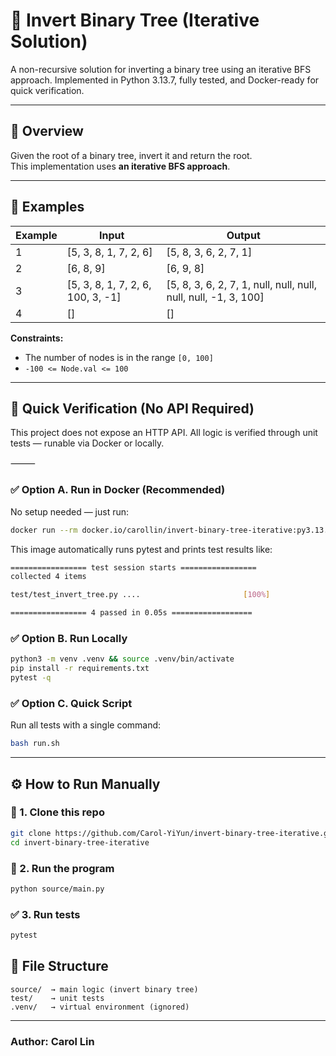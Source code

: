 # 🌳 Invert Binary Tree (Iterative Solution)

A non-recursive solution for inverting a binary tree using an iterative BFS approach.
Implemented in Python 3.13.7, fully tested, and Docker-ready for quick verification.

---

## 📘 Overview
Given the root of a binary tree, invert it and return the root.  
This implementation uses **an iterative BFS approach**.

---

## 🧠 Examples

| Example | Input | Output |
|----------|--------|---------|
| 1 | [5, 3, 8, 1, 7, 2, 6] | [5, 8, 3, 6, 2, 7, 1] |
| 2 | [6, 8, 9] | [6, 9, 8] |
| 3 | [5, 3, 8, 1, 7, 2, 6, 100, 3, -1] | [5, 8, 3, 6, 2, 7, 1, null, null, null, null, null, -1, 3, 100] |
| 4 | [] | [] |

**Constraints:**  
- The number of nodes is in the range `[0, 100]`  
- `-100 <= Node.val <= 100`

---
## 🧪 Quick Verification (No API Required)

This project does not expose an HTTP API.
All logic is verified through unit tests — runable via Docker or locally.

⸻

### ✅ Option A. Run in Docker (Recommended)

No setup needed — just run:
```bash
docker run --rm docker.io/carollin/invert-binary-tree-iterative:py3.13.7
```
This image automatically runs pytest and prints test results like:
```bash
================= test session starts =================
collected 4 items

test/test_invert_tree.py ....                       [100%]

================= 4 passed in 0.05s ==================
```

### ✅ Option B. Run Locally
```bash
python3 -m venv .venv && source .venv/bin/activate
pip install -r requirements.txt
pytest -q
```

### ✅ Option C. Quick Script
Run all tests with a single command:
```bash
bash run.sh
```

---

## ⚙️ How to Run Manually

### 🧩 1. Clone this repo
```bash
git clone https://github.com/Carol-YiYun/invert-binary-tree-iterative.git
cd invert-binary-tree-iterative
```

### 🧪 2. Run the program
```bash
python source/main.py
```

### ✅ 3. Run tests
```bash
pytest
```

## 📂 File Structure
```
source/  → main logic (invert binary tree)
test/    → unit tests
.venv/   → virtual environment (ignored)
```

---
### Author: Carol Lin

